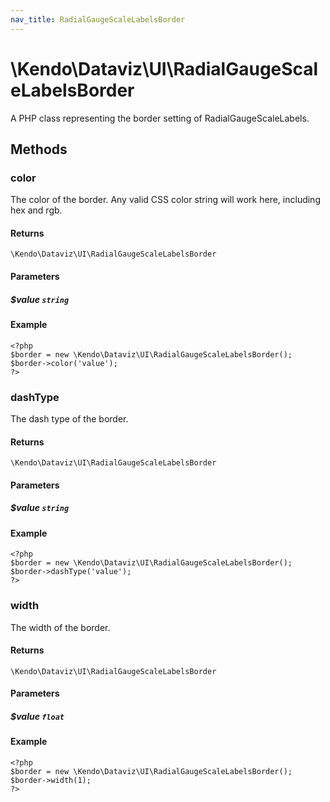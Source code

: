 ```yaml
---
nav_title: RadialGaugeScaleLabelsBorder
---
```


# \Kendo\Dataviz\UI\RadialGaugeScaleLabelsBorder

A PHP class representing the border setting of RadialGaugeScaleLabels.


## Methods

### color
The color of the border. Any valid CSS color string will work here, including hex and rgb.

#### Returns
`\Kendo\Dataviz\UI\RadialGaugeScaleLabelsBorder`

#### Parameters

##### $value `string`



#### Example 
    <?php
    $border = new \Kendo\Dataviz\UI\RadialGaugeScaleLabelsBorder();
    $border->color('value');
    ?>

### dashType
The dash type of the border.

#### Returns
`\Kendo\Dataviz\UI\RadialGaugeScaleLabelsBorder`

#### Parameters

##### $value `string`



#### Example 
    <?php
    $border = new \Kendo\Dataviz\UI\RadialGaugeScaleLabelsBorder();
    $border->dashType('value');
    ?>

### width
The width of the border.

#### Returns
`\Kendo\Dataviz\UI\RadialGaugeScaleLabelsBorder`

#### Parameters

##### $value `float`



#### Example 
    <?php
    $border = new \Kendo\Dataviz\UI\RadialGaugeScaleLabelsBorder();
    $border->width(1);
    ?>

